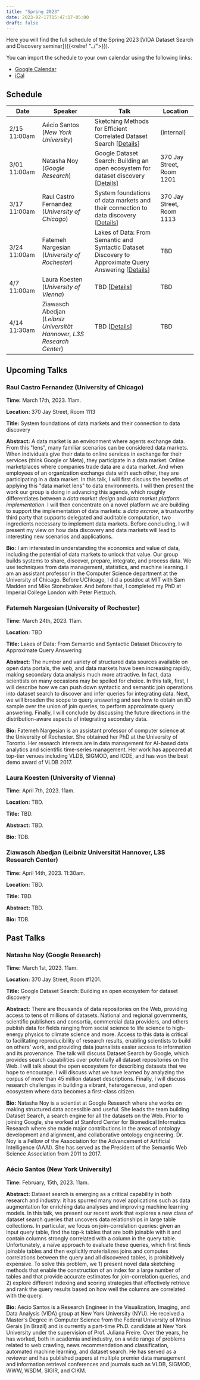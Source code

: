```yaml
---
title: "Spring 2023"
date: 2023-02-17T15:47:17-05:00
draft: false
---
```


Here you will find the full schedule of the Spring 2023 [VIDA Dataset Search and Discovery seminar]({{<relref "../">}}).

You can import the schedule to your own calendar using the following links:
  - [Google Calendar](https://calendar.google.com/calendar/embed?src=c_5be177770c1afa03d0162b1e565e674d5e6dcfee62b2338dcd6741b307a37510%40group.calendar.google.com&ctz=America%2FNew_York)
  - [iCal](https://calendar.google.com/calendar/ical/c_5be177770c1afa03d0162b1e565e674d5e6dcfee62b2338dcd6741b307a37510%40group.calendar.google.com/public/basic.ics)

<!-- https://calendar.google.com/calendar/u/0/r?cid=c_5be177770c1afa03d0162b1e565e674d5e6dcfee62b2338dcd6741b307a37510@group.calendar.google.com -->

## Schedule

| Date | Speaker | Talk | Location |
| ---- |-------- | ---- | -------- |
| 2/15 11:00am |Aécio Santos (_New York University_) | Sketching Methods for Efficient Correlated Dataset Search \[[Details](#aécio-santos-new-york-university)\] | (internal) |
| 3/01 11:00am |Natasha Noy (_Google Research_) | Google Dataset Search: Building an open ecosystem for dataset discovery \[[Details](#natasha-noy-google-research)\] | 370 Jay Street, Room 1201 |
| 3/17 11:00am |Raul Castro Fernandez (_University of Chicago_) | System foundations of data markets and their connection to data discovery \[[Details](#raul-castro-fernandez-university-of-chicago)\] | 370 Jay Street, Room 1113 |
| 3/24 11:00am |Fatemeh Nargesian (_University of Rochester_) | Lakes of Data: From Semantic and Syntactic Dataset Discovery to Approximate Query Answering \[[Details](#fatemeh-nargesian-university-of-rochester)\] | TBD |
| 4/7 11:00am |Laura Koesten (_University of Vienna_) | TBD \[[Details](#laura-koesten-university-of-vienna)\] | TBD |
| 4/14 11:30am |Ziawasch Abedjan (_Leibniz Universität Hannover, L3S Research Center_) | TBD \[[Details](#ziawasch-abedjan-leibniz-universität-hannover-l3s-research-center)\] | TBD |



## Upcoming Talks

### Raul Castro Fernandez (University of Chicago)

**Time:** March 17th, 2023. 11am.

**Location:** 370 Jay Street, Room 1113

**Title:** System foundations of data markets and their connection to data discovery

**Abstract:** A data market is an environment where agents exchange data. From this "lens", many familiar scenarios can be considered data markets. When individuals give their data to online services in exchange for their services (think Google or Meta), they participate in a data market. Online marketplaces where companies trade data are a data market. And when employees of an organization exchange data with each other, they are participating in a data market. In this talk, I will first discuss the benefits of applying this "data market lens" to data environments. I will then present the work our group is doing in advancing this agenda, which roughly differentiates between a *data market design* and *data market platform implementation*. I will then concentrate on a novel platform we are building to support the implementation of data markets: a *data escrow*, a trustworthy third party that supports delegated and auditable computation, two ingredients necessary to implement data markets. Before concluding, I will present my view on how data discovery and data markets will lead to interesting new scenarios and applications.

**Bio:** I am interested in understanding the economics and value of data, including the potential of data markets to unlock that value. Our group builds systems to share, discover, prepare, integrate, and process data. We use techniques from data management, statistics, and machine learning. I am an assistant professor in the Computer Science department at the University of Chicago. Before UChicago, I did a postdoc at MIT with Sam Madden and Mike Stonebraker. And before that, I completed my PhD at Imperial College London with Peter Pietzuch.


### Fatemeh Nargesian (University of Rochester)

**Time:** March 24th, 2023. 11am.

**Location:** TBD

**Title:** Lakes of Data: From Semantic and Syntactic Dataset Discovery to Approximate Query Answering

**Abstract:** The number and variety of structured data sources available on open data portals, the web, and data markets have been increasing rapidly, making secondary data analysis much more attractive. In fact, data scientists on many occasions may be spoiled for choice. In this talk, first, I will describe how we can push down syntactic and semantic join operations into dataset search to discover and infer queries for integrating data. Next, we will broaden the scope to query answering and see how to obtain an IID sample over the union of join queries, to perform approximate query answering. Finally, I will conclude by discussing the future directions in the distribution-aware aspects of integrating secondary data.

**Bio:** Fatemeh Nargesian is an assistant professor of computer science at the University of Rochester. She obtained her PhD at the University of Toronto. Her research interests are in data management for AI-based data analytics and scientific time-series management. Her work has appeared at top-tier venues including VLDB, SIGMOD, and ICDE, and has won the best demo award of VLDB 2017.

### Laura Koesten (University of Vienna)

**Time:** April 7th, 2023. 11am.

**Location:**  TBD.

**Title:**  TBD.

**Abstract:** TBD.

**Bio:** TDB.

### Ziawasch Abedjan (Leibniz Universität Hannover, L3S Research Center)

**Time:** April 14th, 2023. 11:30am.

**Location:**  TBD.

**Title:**  TBD.

**Abstract:** TBD.

**Bio:** TDB.

## Past Talks

### Natasha Noy (Google Research)

**Time:** March 1st, 2023. 11am.

**Location:** 370 Jay Street, Room #1201.

**Title:** Google Dataset Search: Building an open ecosystem for dataset discovery

**Abstract:** There are thousands of data repositories on the Web, providing access to tens of millions of datasets. National and regional governments, scientific publishers and consortia, commercial data providers, and others publish data for fields ranging from social science to life science to high-energy physics to climate science and more. Access to this data is critical to facilitating reproducibility of research results, enabling scientists to build on others’ work, and providing data journalists easier access to information and its provenance. The talk will discuss Dataset Search by Google, which provides search capabilities over potentially all dataset repositories on the Web. I will talk about the open ecosystem for describing datasets that we hope to encourage. I will discuss what we have learned by analyzing the corpus of more than 45 million dataset descriptions. Finally, I will discuss research challenges in building a vibrant, heterogeneous, and open ecosystem where data becomes a first-class citizen.

**Bio:** Natasha Noy is a scientist at Google Research where she works on making structured data accessible and useful. She leads the team building Dataset Search, a search engine for all the datasets on the Web. Prior to joining Google, she worked at Stanford Center for Biomedical Informatics Research where she made major contributions in the areas of ontology development and alignment, and collaborative ontology engineering. Dr. Noy is a Fellow of the Association for the Advancement of Artificial Intelligence (AAAI). She has served as the President of the Semantic Web Science Association from 2011 to 2017.

### Aécio Santos (New York University)
**Time:** February, 15th, 2023. 11am.

**Abstract:** Dataset search is emerging as a critical capability in both research and industry: it has spurred many novel applications such as data augmentation for enriching data analyses and improving machine learning models. In this talk, we present our recent work that explores a new class of dataset search queries that uncovers data relationships in large table collections. In particular, we focus on join-correlation queries: given an input query table, find the top-k tables that are both joinable with it and contain columns strongly correlated with a column in the query table. Unfortunately, a naïve approach to evaluate these queries, which first finds joinable tables and then explicitly materializes joins and computes correlations between the query and all discovered tables, is prohibitively expensive. To solve this problem, we 1) present novel data sketching methods that enable the construction of an index for a large number of tables and that provide accurate estimates for join-correlation queries, and 2) explore different indexing and scoring strategies that effectively retrieve and rank the query results based on how well the columns are correlated with the query.

**Bio:** Aécio Santos is a Research Engineer in the Visualization, Imaging, and Data Analysis (VIDA) group at New York University (NYU). He received a Master's Degree in Computer Science from the Federal University of Minas Gerais (in Brazil) and is currently a part-time Ph.D. candidate at New York University under the supervision of Prof. Juliana Freire. Over the years, he has worked, both in academia and industry, on a wide range of problems related to web crawling, news recommendation and classification, automated machine learning, and dataset search. He has served as a reviewer and has published papers at multiple premier data management and information retrieval conferences and journals such as VLDB, SIGMOD, WWW, WSDM, SIGIR, and CIKM.
